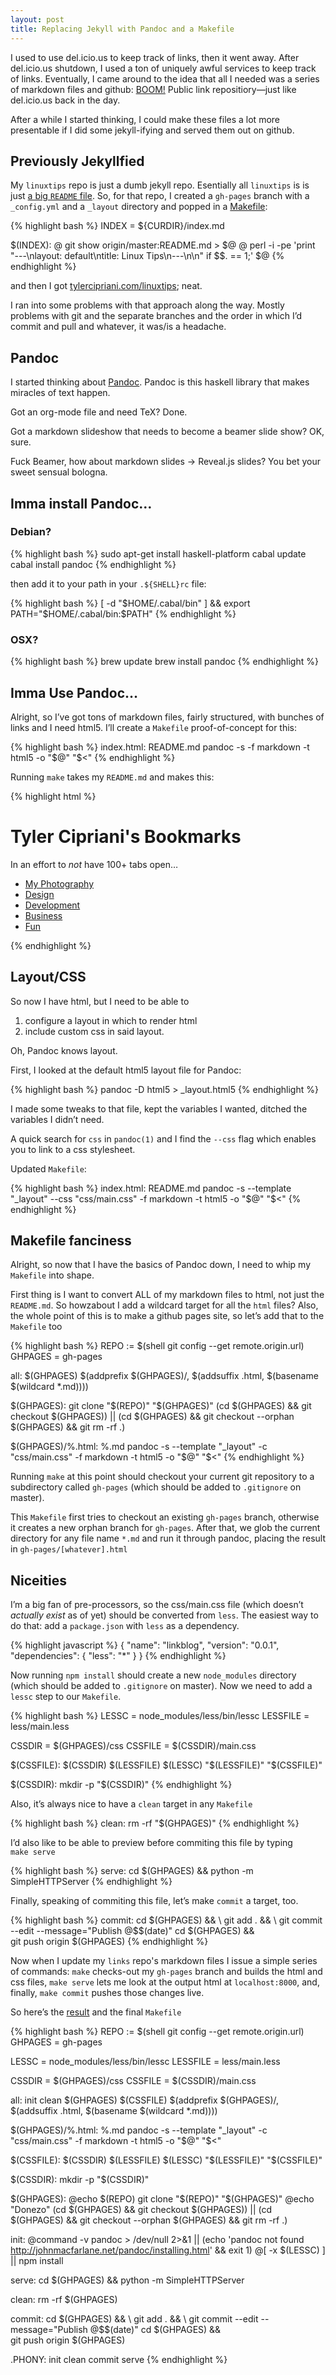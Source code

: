 ```yaml
---
layout: post
title: Replacing Jekyll with Pandoc and a Makefile
---
```


I used to use del.icio.us to keep track of links, then it went away.
After del.icio.us shutdown, I used a ton of uniquely awful services to
keep track of links. Eventually, I came around to the idea that all I
needed was a series of markdown files and github: [BOOM!](https://github.com/thcipriani/links/tree/8d2442d4ba8a9090f645dd2cfe73216a7350dea5)
Public link repositiory&#8212;just like del.icio.us back in the day.

After a while I started thinking, I could make these files a lot more
presentable if I did some jekyll-ifying and served them out on github.

Previously Jekyllfied
----

My `linuxtips` repo is just a dumb jekyll repo. Esentially all `linuxtips` is is
just [a big `README` file](https://github.com/thcipriani/linuxtips/blob/master/README.md).
So, for that repo, I created a `gh-pages` branch with a `_config.yml` and
a `_layout` directory and popped in a [Makefile](https://github.com/thcipriani/linuxtips/blob/gh-pages/Makefile):

{% highlight bash %}
INDEX = ${CURDIR}/index.md

$(INDEX):
  @ git show origin/master:README.md > $@
  @ perl -i -pe 'print "---\nlayout: default\ntitle: Linux Tips\n---\n\n" if $$. == 1;' $@
{% endhighlight %}

and then I got [tylercipriani.com/linuxtips](http://www.tylercipriani.com/linuxtips/); neat.

I ran into some problems with that approach along the way. Mostly problems
with git and the separate branches and the order in which I&#8217;d commit and pull
and whatever, it was/is a headache.

Pandoc
---
I started thinking about [Pandoc](http://johnmacfarlane.net/pandoc/). Pandoc is this haskell library that makes
miracles of text happen.

Got an org-mode file and need TeX? Done.

Got a markdown slideshow that needs to become a beamer slide show? OK, sure.

Fuck Beamer, how about markdown slides &rarr; Reveal.js slides? You bet your sweet sensual bologna.

Imma install Pandoc&#8230;
---

### Debian?

{% highlight bash %}
sudo apt-get install haskell-platform
cabal update
cabal install pandoc
{% endhighlight %}

then add it to your path in your `.${SHELL}rc` file:

{% highlight bash %}
[ -d "$HOME/.cabal/bin" ] && export PATH="$HOME/.cabal/bin:$PATH"
{% endhighlight %}

### OSX?

{% highlight bash %}
brew update
brew install pandoc
{% endhighlight %}

Imma Use Pandoc&#8230;
---

Alright, so I&#8217;ve got tons of markdown files, fairly structured, with bunches of links and I need html5.
I&#8217;ll create a `Makefile` proof-of-concept for this:

{% highlight bash %}
index.html: README.md
  pandoc -s -f markdown -t html5 -o "$@" "$<"
{% endhighlight %}

Running `make` takes my `README.md` and makes this:

{% highlight html %}
<!DOCTYPE html>
<html>
<head>
  <meta charset="utf-8">
  <meta name="generator" content="pandoc">
  <meta name="viewport" content="width=device-width, initial-scale=1.0, user-scalable=yes">
  <title></title>
  <style type="text/css">code{white-space: pre;}</style>
  <!--[if lt IE 9]>
    <script src="http://html5shim.googlecode.com/svn/trunk/html5.js"></script>
  <![endif]-->
</head>
<body>
<h1 id="tyler-ciprianis-bookmarks">Tyler Cipriani's Bookmarks</h1>
<p>In an effort to <em>not</em> have 100+ tabs open…</p>
<ul>
<li><a href="http://www.flickr.com/photos/tylercipriani/">My Photography</a></li>
<li><a href="Design.md">Design</a></li>
<li><a href="Development.md">Development</a></li>
<li><a href="Business.md">Business</a></li>
<li><a href="Fun.md">Fun</a></li>
</ul>
</body>
</html>
{% endhighlight %}

Layout/CSS
---

So now I have html, but I need to be able to

1. configure a layout in which to render html
2. include custom css in said layout.

Oh, Pandoc knows layout.

First, I looked at the default html5 layout file for Pandoc:

{% highlight bash %}
pandoc -D html5 > _layout.html5
{% endhighlight %}

I made some tweaks to that file, kept the variables I wanted, ditched the
variables I didn&#8217;t need.

A quick search for `css` in `pandoc(1)` and I find the `--css` flag which
enables you to link to a css stylesheet.

Updated `Makefile`:

{% highlight bash %}
index.html: README.md
  pandoc -s --template "_layout" --css "css/main.css" -f markdown -t html5 -o "$@" "$<"
{% endhighlight %}

Makefile fanciness
---

Alright, so now that I have the basics of Pandoc down, I need to whip my
`Makefile` into shape.

First thing is I want to convert ALL of my markdown files to html, not just
the `README.md`. So howzabout I add a wildcard target for all the `html` files?
Also, the whole point of this is to make a github pages site, so let&#8217;s add
that to the `Makefile` too

{% highlight bash %}
REPO := $(shell git config --get remote.origin.url)
GHPAGES = gh-pages

all: $(GHPAGES) $(addprefix $(GHPAGES)/, $(addsuffix .html, $(basename $(wildcard *.md))))

$(GHPAGES):
  git clone "$(REPO)" "$(GHPAGES)"
  (cd $(GHPAGES) && git checkout $(GHPAGES)) || (cd $(GHPAGES) && git checkout --orphan $(GHPAGES) && git rm -rf .)

$(GHPAGES)/%.html: %.md
  pandoc -s --template "_layout" -c "css/main.css" -f markdown -t html5 -o "$@" "$<"
{% endhighlight %}

Running `make` at this point should checkout your current git repository to
a subdirectory called `gh-pages` (which should be added to `.gitignore`
on master).

This `Makefile` first tries to checkout an existing `gh-pages` branch,
otherwise it creates a new orphan branch for `gh-pages`. After
that, we glob the current directory for any file name `*.md` and run it
through pandoc, placing the result in `gh-pages/[whatever].html`

Niceities
---

I&#8217;m a big fan of pre-processors, so the css/main.css file (which
doesn&#8217;t _actually exist_ as of yet) should be converted from `less`.
The easiest way to do that: add a `package.json` with `less` as a dependency.

{% highlight javascript %}
{
  "name": "linkblog",
  "version": "0.0.1",
  "dependencies": {
    "less": "*"
  }
}
{% endhighlight %}

Now running `npm install` should create a new `node_modules` directory (which
should be added to `.gitignore` on master). Now we need to add a `lessc`
step to our `Makefile`.

{% highlight bash %}
LESSC    = node_modules/less/bin/lessc
LESSFILE = less/main.less

CSSDIR  = $(GHPAGES)/css
CSSFILE = $(CSSDIR)/main.css

$(CSSFILE): $(CSSDIR) $(LESSFILE)
	$(LESSC) "$(LESSFILE)" "$(CSSFILE)"

$(CSSDIR):
	mkdir -p "$(CSSDIR)"
{% endhighlight %}

Also, it&#8217;s always nice to have a `clean` target in any `Makefile`

{% highlight bash %}
clean:
	rm -rf "$(GHPAGES)"
{% endhighlight %}

I&#8217;d also like to be able to preview before commiting this file by typing `make serve`

{% highlight bash %}
serve:
	cd $(GHPAGES) && python -m SimpleHTTPServer
{% endhighlight %}

Finally, speaking of commiting this file, let&#8217;s make `commit` a target, too.

{% highlight bash %}
commit:
	cd $(GHPAGES) && \
		git add . && \
		git commit --edit --message="Publish @$$(date)"
	cd $(GHPAGES) && \
		git push origin $(GHPAGES)
{% endhighlight %}

Now when I update my `links` repo's markdown files I issue a simple series of commands:
`make` checks-out my `gh-pages` branch and builds the html and css files,
`make serve` lets me look at the output html at `localhost:8000`,
and, finally, `make commit` pushes those changes live.

So here&#8217;s the [result](http://www.tylercipriani.com/links) and the final `Makefile`

{% highlight bash %}
REPO := $(shell git config --get remote.origin.url)
GHPAGES = gh-pages

LESSC    = node_modules/less/bin/lessc
LESSFILE = less/main.less

CSSDIR  = $(GHPAGES)/css
CSSFILE = $(CSSDIR)/main.css

all: init clean $(GHPAGES) $(CSSFILE) $(addprefix $(GHPAGES)/, $(addsuffix .html, $(basename $(wildcard *.md))))

$(GHPAGES)/%.html: %.md
	pandoc -s --template "_layout" -c "css/main.css" -f markdown -t html5 -o "$@" "$<"

$(CSSFILE): $(CSSDIR) $(LESSFILE)
	$(LESSC) "$(LESSFILE)" "$(CSSFILE)"

$(CSSDIR):
	mkdir -p "$(CSSDIR)"

$(GHPAGES):
	@echo $(REPO)
	git clone "$(REPO)" "$(GHPAGES)"
	@echo "Donezo"
	(cd $(GHPAGES) && git checkout $(GHPAGES)) || (cd $(GHPAGES) && git checkout --orphan $(GHPAGES) && git rm -rf .)

init:
	@command -v pandoc > /dev/null 2>&1 || (echo 'pandoc not found http://johnmacfarlane.net/pandoc/installing.html' && exit 1)
	@[ -x $(LESSC) ] || npm install

serve:
	cd $(GHPAGES) && python -m SimpleHTTPServer

clean:
	rm -rf $(GHPAGES)

commit:
	cd $(GHPAGES) && \
		git add . && \
		git commit --edit --message="Publish @$$(date)"
	cd $(GHPAGES) && \
		git push origin $(GHPAGES)

.PHONY: init clean commit serve
{% endhighlight %}